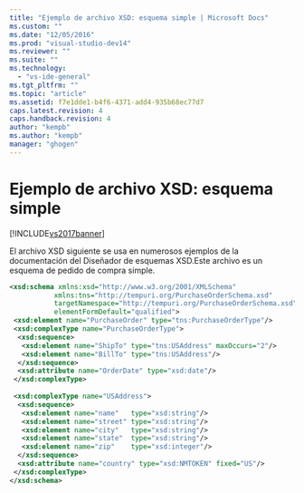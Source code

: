 ```yaml
---
title: "Ejemplo de archivo XSD: esquema simple | Microsoft Docs"
ms.custom: ""
ms.date: "12/05/2016"
ms.prod: "visual-studio-dev14"
ms.reviewer: ""
ms.suite: ""
ms.technology: 
  - "vs-ide-general"
ms.tgt_pltfrm: ""
ms.topic: "article"
ms.assetid: f7e1dde1-b4f6-4371-add4-935b68ec77d7
caps.latest.revision: 4
caps.handback.revision: 4
author: "kempb"
ms.author: "kempb"
manager: "ghogen"
---
```

# Ejemplo de archivo XSD: esquema simple
[!INCLUDE[vs2017banner](../code-quality/includes/vs2017banner.md)]

El archivo XSD siguiente se usa en numerosos ejemplos de la documentación del Diseñador de esquemas XSD.Este archivo es un esquema de pedido de compra simple.  
  
```xml  
<xsd:schema xmlns:xsd="http://www.w3.org/2001/XMLSchema"   
           xmlns:tns="http://tempuri.org/PurchaseOrderSchema.xsd"   
           targetNamespace="http://tempuri.org/PurchaseOrderSchema.xsd"   
           elementFormDefault="qualified">  
 <xsd:element name="PurchaseOrder" type="tns:PurchaseOrderType"/>  
 <xsd:complexType name="PurchaseOrderType">  
  <xsd:sequence>  
   <xsd:element name="ShipTo" type="tns:USAddress" maxOccurs="2"/>  
   <xsd:element name="BillTo" type="tns:USAddress"/>  
  </xsd:sequence>  
  <xsd:attribute name="OrderDate" type="xsd:date"/>  
 </xsd:complexType>  
  
 <xsd:complexType name="USAddress">  
  <xsd:sequence>  
   <xsd:element name="name"   type="xsd:string"/>  
   <xsd:element name="street" type="xsd:string"/>  
   <xsd:element name="city"   type="xsd:string"/>  
   <xsd:element name="state"  type="xsd:string"/>  
   <xsd:element name="zip"    type="xsd:integer"/>  
  </xsd:sequence>  
  <xsd:attribute name="country" type="xsd:NMTOKEN" fixed="US"/>  
 </xsd:complexType>  
</xsd:schema>  
```